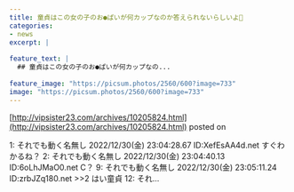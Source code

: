 ```yaml
---
title: 童貞はこの女の子のお●ぱいが何カップなのか答えられないらしいよ🥺
categories:
- news
excerpt: |
  
feature_text: |
  ## 童貞はこの女の子のお●ぱいが何カップなの...
  
feature_image: "https://picsum.photos/2560/600?image=733"
image: "https://picsum.photos/2560/600?image=733"
---
```


[http://vipsister23.com/archives/10205824.html](http://vipsister23.com/archives/10205824.html)
posted on 

<!--more-->

1: それでも動く名無し 2022/12/30(金) 23:04:28.67 ID:XefEsAA4d.net すぐわかるね？ 2: それでも動く名無し 2022/12/30(金) 23:04:40.13 ID:6oLhJMaO0.net C？ 9: それでも動く名無し 2022/12/30(金) 23:05:11.24 ID:zrbJZq180.net &gt;&gt;2 はい童貞 12: それ...
